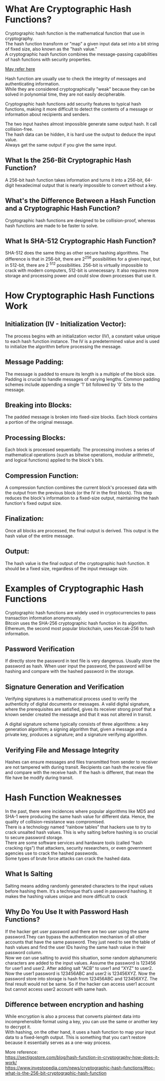 # What Are Cryptographic Hash Functions?
Cryptographic hash function is the mathematical function that use in cryptography.   
The hash function transform or "map" a given input data set into a bit string of fixed size, also known as the "hash value."  
A cryptographic hash function combines the message-passing capabilities of hash functions with security properties.  

[May refer here](https://www.youtube.com/watch?v=UswqcbncliE)  


Hash function are usually use to check the integrity of messages and authenticating information.  
While they are considered cryptographically "weak" because they can be solved in polynomial time, they are not easily decipherable.  

Cryptographic hash functions add security features to typical hash functions, making it more difficult to detect the contents of a message or information about recipients and senders.  

The two input hashes almost impossible generate same output hash. It call collision-free.   
The hash data can be hidden, it is hard use the output to deduce the input value.  
Always get the same output if you give the same input.   

## What Is the 256-Bit Cryptographic Hash Function?
A 256-bit hash function takes information and turns it into a 256-bit, 64-digit hexadecimal output that is nearly impossible to convert without a key.

## What's the Difference Between a Hash Function and a Cryptographic Hash Function?
Cryptographic hash functions are designed to be collision-proof, whereas hash functions are made to be faster to solve.

## What Is SHA-512 Cryptographic Hash Function?
SHA-512 does the same thing as other secure hashing algorithms. The difference is that in 256-bit, there are 2<sup>256</sup> possibilities for a given input, but in 512-bit, there are 2 <sup>512</sup> possibilities. 256-bit is virtually impossible to crack with modern computers, 512-bit is unnecessary. It also requires more storage and processing power and could slow down processes that use it.




# How Cryptographic Hash Functions Work
## Initialization (IV - Initialization Vector): 
The process begins with an initialization vector (IV), a constant value unique to each hash function instance. The IV is a predetermined value and is used to initialize the algorithm before processing the message.  
## Message Padding: 
The message is padded to ensure its length is a multiple of the block size. Padding is crucial to handle messages of varying lengths. Common padding schemes include appending a single '1' bit followed by '0' bits to the message.  
## Breaking into Blocks: 
The padded message is broken into fixed-size blocks. Each block contains a portion of the original message.  
## Processing Blocks: 
Each block is processed sequentially. The processing involves a series of mathematical operations (such as bitwise operations, modular arithmetic, and logical functions) applied to the block's bits.   
## Compression Function: 
A compression function combines the current block's processed data with the output from the previous block (or the IV in the first block). This step reduces the block's information to a fixed-size output, maintaining the hash function's fixed output size.    
## Finalization: 
Once all blocks are processed, the final output is derived. This output is the hash value of the entire message.  
## Output: 
The hash value is the final output of the cryptographic hash function. It should be a fixed size, regardless of the input message size.  


# Examples of Cryptographic Hash Functions

Cryptographic hash functions are widely used in cryptocurrencies to pass transaction information anonymously.  
Bitcoin uses the SHA-256 cryptographic hash function in its algorithm.  
Ethereum, the second most popular blockchain, uses Keccak-256 to hash information.  

## Password Verification
If directly store the password in text file is very dangerous. Usually store the password as hash. When user input the password, the password will be hashing and compare with the hashed password in the storage.    

## Signature Generation and Verification
Verifying signatures is a mathematical process used to verify the authenticity of digital documents or messages. A valid digital signature, where the prerequisites are satisfied, gives its receiver strong proof that a known sender created the message and that it was not altered in transit.  

A digital signature scheme typically consists of three algorithms: a key generation algorithm; a signing algorithm that, given a message and a private key, produces a signature; and a signature verifying algorithm.  

## Verifying File and Message Integrity
Hashes can ensure messages and files transmitted from sender to receiver are not tampered with during transit. Recipients can hash the receive file and compare with the receive hash. If the hash is different, that mean the file have be modify during transit.  


# Hash Function Weaknesses

In the past, there were incidences where popular algorithms like MD5 and SHA-1 were producing the same hash value for different data. Hence, the quality of collision-resistance was compromised.  
There is a technology named “rainbow tables” that hackers use to try to crack unsalted hash values. This is why salting before hashing is so crucial to secure password storage.   
There are some software services and hardware tools (called “hash cracking rigs”) that attackers, security researchers, or even government agencies use to crack the hashed passwords.  
Some types of brute force attacks can crack the hashed data.  




## What Is Salting 
Salting means adding randomly generated characters to the input values before hashing them. It’s a technique that’s used in password hashing. It makes the hashing values unique and more difficult to crack

## Why Do You Use It with Password Hash Functions?
If the hacker get user password and there are two user using the same password.They can bypass the authentication mechanism of all other accounts that have the same password. They just need to see the table of hash values and find the user IDs having the same hash value in their password column.  
Now we can use salting to avoid this situation, some random alphanumeric characters are added to the input values. Assume the password is 123456 for user1 and user2. After adding salt "ACB" to user1 and "XYZ" to user2. 
Now the user1 password is 123456ABC and user2 is 123456XYZ. Now the password store into storage is hash from 123456ABC and 123456XYZ. The final result would not be same. So if the hacker can access user1 account but cannot access user2 account with same hash.




## Difference between encryption and hashing
While encryption is also a process that converts plaintext data into incomprehensible format using a key, you can use the same or another key to decrypt it.   
With hashing, on the other hand, it uses a hash function to map your input data to a fixed-length output. This is something that you can’t restore because it essentially serves as a one-way process.  




More reference:  
https://sectigostore.com/blog/hash-function-in-cryptography-how-does-it-work/  
https://www.investopedia.com/news/cryptographic-hash-functions/#toc-what-is-the-256-bit-cryptographic-hash-function  
